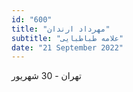 ```yaml
---
id: "600"
title: "مهرداد ارندان"
subtitle: "علامه طباطبایی"
date: "21 September 2022"
---
```


تهران - 30 شهریور 
